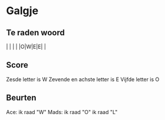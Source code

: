 # Galgje

## Te raden woord

| | | | |O|W|E|E| |

## Score
Zesde letter is W
Zevende en achste letter is E
Vijfde letter is O


## Beurten
Ace: ik raad "W"
Mads: ik raad "O"
ik raad "L"
